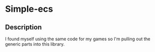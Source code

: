 # Simple-ecs

## Description
I found myself using the same code for my games so I'm pulling out the generic parts into this library.  
